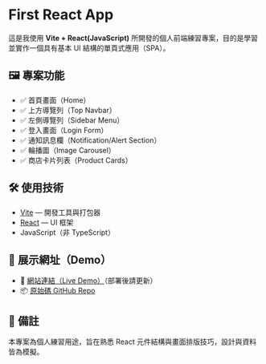 # First React App

這是我使用 **Vite + React(JavaScript)** 所開發的個人前端練習專案，目的是學習並實作一個具有基本 UI 結構的單頁式應用（SPA）。

## 🖼️ 專案功能

- ✅ 首頁畫面（Home）
- ✅ 上方導覽列（Top Navbar）
- ✅ 左側導覽列（Sidebar Menu）
- ✅ 登入畫面（Login Form）
- ✅ 通知訊息欄（Notification/Alert Section）
- ✅ 輪播圖（Image Carousel）
- ✅ 商店卡片列表（Product Cards）

## 🛠️ 使用技術

- [Vite](https://vitejs.dev/) — 開發工具與打包器
- [React](https://react.dev/) — UI 框架
- JavaScript（非 TypeScript）

## 🚀 展示網址（Demo）

- 🔗 [網站連結（Live Demo）](https://HalChang.github.io/first-react-app)（部署後請更新）
- 📦 [原始碼 GitHub Repo](https://github.com/HalChang/first-react-app)

## 📌 備註

本專案為個人練習用途，旨在熟悉 React 元件結構與畫面排版技巧，設計與資料皆為模擬。
